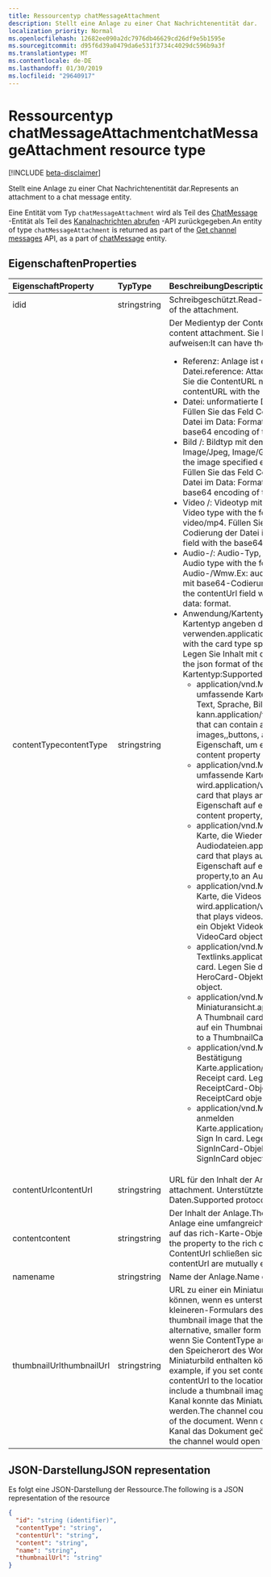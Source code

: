 ```yaml
---
title: Ressourcentyp chatMessageAttachment
description: Stellt eine Anlage zu einer Chat Nachrichtenentität dar.
localization_priority: Normal
ms.openlocfilehash: 12682ee090a2dc7976db46629cd26df9e5b1595e
ms.sourcegitcommit: d95f6d39a0479da6e531f3734c4029dc596b9a3f
ms.translationtype: MT
ms.contentlocale: de-DE
ms.lasthandoff: 01/30/2019
ms.locfileid: "29640917"
---
```

# <a name="chatmessageattachment-resource-type"></a><span data-ttu-id="1eb73-103">Ressourcentyp chatMessageAttachment</span><span class="sxs-lookup"><span data-stu-id="1eb73-103">chatMessageAttachment resource type</span></span>

[!INCLUDE [beta-disclaimer](../../includes/beta-disclaimer.md)]

<span data-ttu-id="1eb73-104">Stellt eine Anlage zu einer Chat Nachrichtenentität dar.</span><span class="sxs-lookup"><span data-stu-id="1eb73-104">Represents an attachment to a chat message entity.</span></span>

<span data-ttu-id="1eb73-105">Eine Entität vom Typ `chatMessageAttachment` wird als Teil des [ChatMessage](chatmessage.md) -Entität als Teil des [Kanalnachrichten abrufen](../api/channel-list-messages.md) -API zurückgegeben.</span><span class="sxs-lookup"><span data-stu-id="1eb73-105">An entity of type `chatMessageAttachment` is returned as part of the [Get channel messages](../api/channel-list-messages.md) API, as a part of [chatMessage](chatmessage.md) entity.</span></span>

## <a name="properties"></a><span data-ttu-id="1eb73-106">Eigenschaften</span><span class="sxs-lookup"><span data-stu-id="1eb73-106">Properties</span></span>
| <span data-ttu-id="1eb73-107">Eigenschaft</span><span class="sxs-lookup"><span data-stu-id="1eb73-107">Property</span></span>     | <span data-ttu-id="1eb73-108">Typ</span><span class="sxs-lookup"><span data-stu-id="1eb73-108">Type</span></span>   |<span data-ttu-id="1eb73-109">Beschreibung</span><span class="sxs-lookup"><span data-stu-id="1eb73-109">Description</span></span>|
|:---------------|:--------|:----------|
|<span data-ttu-id="1eb73-110">id</span><span class="sxs-lookup"><span data-stu-id="1eb73-110">id</span></span>|<span data-ttu-id="1eb73-111">string</span><span class="sxs-lookup"><span data-stu-id="1eb73-111">string</span></span>| <span data-ttu-id="1eb73-112">Schreibgeschützt.</span><span class="sxs-lookup"><span data-stu-id="1eb73-112">Read-only.</span></span> <span data-ttu-id="1eb73-113">Eindeutige Id der Anlage.</span><span class="sxs-lookup"><span data-stu-id="1eb73-113">Unique id of the attachment.</span></span>|
|<span data-ttu-id="1eb73-114">contentType</span><span class="sxs-lookup"><span data-stu-id="1eb73-114">contentType</span></span>| <span data-ttu-id="1eb73-115">string</span><span class="sxs-lookup"><span data-stu-id="1eb73-115">string</span></span> | <span data-ttu-id="1eb73-116">Der Medientyp der Content Anlage.</span><span class="sxs-lookup"><span data-stu-id="1eb73-116">The media type of the content attachment.</span></span> <span data-ttu-id="1eb73-117">Sie können die folgenden Werte aufweisen:</span><span class="sxs-lookup"><span data-stu-id="1eb73-117">It can have the following values:</span></span> <br><ul><li><span data-ttu-id="1eb73-118">Referenz: Anlage ist eine Verknüpfung zu einer anderen Datei.</span><span class="sxs-lookup"><span data-stu-id="1eb73-118">reference: Attachment is a link to another file.</span></span> <span data-ttu-id="1eb73-119">Füllen Sie die ContentURL mit dem Link auf das Objekt.</span><span class="sxs-lookup"><span data-stu-id="1eb73-119">Populate the contentURL with the link to the object.</span></span><br></li><li><span data-ttu-id="1eb73-120">Datei: unformatierte Dateianlage.</span><span class="sxs-lookup"><span data-stu-id="1eb73-120">file: Raw file attachment.</span></span> <span data-ttu-id="1eb73-121">Füllen Sie das Feld Contenturl mit base64-Codierung der Datei im Data: Format.</span><span class="sxs-lookup"><span data-stu-id="1eb73-121">Populate the contenturl field with the base64 encoding of the file in data: format.</span></span><br></li><li><span data-ttu-id="1eb73-122">Bild /: Bildtyp mit dem Typ des Bilds angegeben: Image/Png, Image/Jpeg, Image/Gif.</span><span class="sxs-lookup"><span data-stu-id="1eb73-122">image/: Image type with the type of the image specified ex: image/png, image/jpeg, image/gif.</span></span> <span data-ttu-id="1eb73-123">Füllen Sie das Feld ContentUrl mit base64-Codierung der Datei im Data: Format.</span><span class="sxs-lookup"><span data-stu-id="1eb73-123">Populate the contentUrl field with the base64 encoding of the file in data: format.</span></span><br></li><li><span data-ttu-id="1eb73-124">Video /: Videotyp mit dem angegebenen Format.</span><span class="sxs-lookup"><span data-stu-id="1eb73-124">video/: Video type with the format specified.</span></span> <span data-ttu-id="1eb73-125">Beispiel: Video/mp4.</span><span class="sxs-lookup"><span data-stu-id="1eb73-125">Ex: video/mp4.</span></span> <span data-ttu-id="1eb73-126">Füllen Sie das Feld ContentUrl mit base64-Codierung der Datei im Data: Format.</span><span class="sxs-lookup"><span data-stu-id="1eb73-126">Populate the contentUrl field with the base64 encoding of the file in data: format.</span></span><br></li><li><span data-ttu-id="1eb73-127">Audio-/: Audio-Typ, mit dem angegebenen Format.</span><span class="sxs-lookup"><span data-stu-id="1eb73-127">audio/: Audio type with the format specified.</span></span> <span data-ttu-id="1eb73-128">Beispiel: Audio-/Wmw.</span><span class="sxs-lookup"><span data-stu-id="1eb73-128">Ex: audio/wmw.</span></span> <span data-ttu-id="1eb73-129">Füllen Sie das Feld ContentUrl mit base64-Codierung der Datei im Data: Format.</span><span class="sxs-lookup"><span data-stu-id="1eb73-129">Populate the contentUrl field with the base64 encoding of the file in data: format.</span></span><br></li><li><span data-ttu-id="1eb73-130">Anwendung/Kartentyp: Rich Karte Anlagetyp mit den Kartentyp angeben das genaue Kartenformat verwenden.</span><span class="sxs-lookup"><span data-stu-id="1eb73-130">application/card type: Rich card attachment type with the card type specifying the exact card format to use.</span></span> <span data-ttu-id="1eb73-131">Legen Sie Inhalt mit der Karte Json-Format.</span><span class="sxs-lookup"><span data-stu-id="1eb73-131">Set content with the json format of the card.</span></span> <span data-ttu-id="1eb73-132">Unterstützte Werte für Kartentyp:</span><span class="sxs-lookup"><span data-stu-id="1eb73-132">Supported values for card type include:</span></span><br><ul><li><span data-ttu-id="1eb73-133">application/vnd.Microsoft.Card.Adaptive: eine umfassende Karte, die eine beliebige Kombination von Text, Sprache, Bilder,, Schaltflächen und Felder enthalten kann.</span><span class="sxs-lookup"><span data-stu-id="1eb73-133">application/vnd.microsoft.card.adaptive: A rich card that can contain any combination of text, speech, images,,buttons, and input fields.</span></span> <span data-ttu-id="1eb73-134">Legen Sie die Content-Eigenschaft, um ein AdaptiveCard-Objekt.</span><span class="sxs-lookup"><span data-stu-id="1eb73-134">Set the content property to,an AdaptiveCard object.</span></span></li><li><span data-ttu-id="1eb73-135">application/vnd.Microsoft.Card.Animation: eine umfassende Karte, die Animation wiedergegeben wird.</span><span class="sxs-lookup"><span data-stu-id="1eb73-135">application/vnd.microsoft.card.animation: A rich card that plays animation.</span></span> <span data-ttu-id="1eb73-136">Legen Sie die Content-Eigenschaft auf eine AnimationCardobject.</span><span class="sxs-lookup"><span data-stu-id="1eb73-136">Set the content property,to an AnimationCardobject.</span></span></li><li><span data-ttu-id="1eb73-137">application/vnd.Microsoft.Card.Audio: eine umfassende Karte, die Wiedergabe von Audiodateien.</span><span class="sxs-lookup"><span data-stu-id="1eb73-137">application/vnd.microsoft.card.audio: A rich card that plays audio files.</span></span> <span data-ttu-id="1eb73-138">Legen Sie die Content-Eigenschaft auf ein AudioCard-Objekt.</span><span class="sxs-lookup"><span data-stu-id="1eb73-138">Set the content property,to an AudioCard object.</span></span></li><li><span data-ttu-id="1eb73-139">application/vnd.Microsoft.Card.Video: eine umfassende Karte, die Videos wiedergegeben wird.</span><span class="sxs-lookup"><span data-stu-id="1eb73-139">application/vnd.microsoft.card.video: A rich card that plays videos.</span></span> <span data-ttu-id="1eb73-140">Legen Sie die Content-Eigenschaft auf ein Objekt Videokarte.</span><span class="sxs-lookup"><span data-stu-id="1eb73-140">Set the content property,to a VideoCard object.</span></span></li><li><span data-ttu-id="1eb73-141">application/vnd.Microsoft.Card.Hero: eine Karte Textlinks.</span><span class="sxs-lookup"><span data-stu-id="1eb73-141">application/vnd.microsoft.card.hero: A Hero card.</span></span> <span data-ttu-id="1eb73-142">Legen Sie die Content-Eigenschaft auf ein HeroCard-Objekt.</span><span class="sxs-lookup"><span data-stu-id="1eb73-142">Set the content property to a HeroCard object.</span></span></li><li><span data-ttu-id="1eb73-143">application/vnd.Microsoft.Card.Thumbnail: eine Karte Miniaturansicht.</span><span class="sxs-lookup"><span data-stu-id="1eb73-143">application/vnd.microsoft.card.thumbnail: A Thumbnail card.</span></span> <span data-ttu-id="1eb73-144">Legen Sie die Content-Eigenschaft auf ein ThumbnailCard-Objekt.</span><span class="sxs-lookup"><span data-stu-id="1eb73-144">Set the content property to a ThumbnailCard object.</span></span></li><li><span data-ttu-id="1eb73-145">application/vnd.Microsoft.com.Card.Receipt: eine Bestätigung Karte.</span><span class="sxs-lookup"><span data-stu-id="1eb73-145">application/vnd.microsoft.com.card.receipt: A Receipt card.</span></span> <span data-ttu-id="1eb73-146">Legen Sie die Content-Eigenschaft auf ein ReceiptCard-Objekt.</span><span class="sxs-lookup"><span data-stu-id="1eb73-146">Set the content property to a ReceiptCard object.</span></span></li><li><span data-ttu-id="1eb73-147">application/vnd.Microsoft.com.Card.SignIn: ein Benutzer anmelden Karte.</span><span class="sxs-lookup"><span data-stu-id="1eb73-147">application/vnd.microsoft.com.card.signin: A user Sign In card.</span></span> <span data-ttu-id="1eb73-148">Legen Sie die Content-Eigenschaft auf ein SignInCard-Objekt.</span><span class="sxs-lookup"><span data-stu-id="1eb73-148">Set the content property to a SignInCard object.</span></span></ul></ul>|
|<span data-ttu-id="1eb73-149">contentUrl</span><span class="sxs-lookup"><span data-stu-id="1eb73-149">contentUrl</span></span>|<span data-ttu-id="1eb73-150">string</span><span class="sxs-lookup"><span data-stu-id="1eb73-150">string</span></span>|<span data-ttu-id="1eb73-151">URL für den Inhalt der Anlage.</span><span class="sxs-lookup"><span data-stu-id="1eb73-151">URL for the content of the attachment.</span></span> <span data-ttu-id="1eb73-152">Unterstützte Protokolle: http, Https, Datei und Daten.</span><span class="sxs-lookup"><span data-stu-id="1eb73-152">Supported protocols: http, https, file and data.</span></span>|
|<span data-ttu-id="1eb73-153">content</span><span class="sxs-lookup"><span data-stu-id="1eb73-153">content</span></span>|<span data-ttu-id="1eb73-154">string</span><span class="sxs-lookup"><span data-stu-id="1eb73-154">string</span></span>|<span data-ttu-id="1eb73-155">Der Inhalt der Anlage.</span><span class="sxs-lookup"><span data-stu-id="1eb73-155">The content of the attachment.</span></span> <span data-ttu-id="1eb73-156">Wenn die Anlage eine umfangreiche Karte ist, legen Sie die-Eigenschaft auf das rich-Karte-Objekt.</span><span class="sxs-lookup"><span data-stu-id="1eb73-156">If the attachment is a rich card, set the property to the rich card object.</span></span> <span data-ttu-id="1eb73-157">Diese Eigenschaft und ContentUrl schließen sich gegenseitig aus.</span><span class="sxs-lookup"><span data-stu-id="1eb73-157">This property and contentUrl are mutually exclusive.</span></span>|
|<span data-ttu-id="1eb73-158">name</span><span class="sxs-lookup"><span data-stu-id="1eb73-158">name</span></span>|<span data-ttu-id="1eb73-159">string</span><span class="sxs-lookup"><span data-stu-id="1eb73-159">string</span></span>|<span data-ttu-id="1eb73-160">Name der Anlage.</span><span class="sxs-lookup"><span data-stu-id="1eb73-160">Name of the attachment.</span></span>|
|<span data-ttu-id="1eb73-161">thumbnailUrl</span><span class="sxs-lookup"><span data-stu-id="1eb73-161">thumbnailUrl</span></span>| <span data-ttu-id="1eb73-162">string</span><span class="sxs-lookup"><span data-stu-id="1eb73-162">string</span></span> |<span data-ttu-id="1eb73-163">URL zu einer ein Miniaturbild, die der DDE-Kanal verwenden können, wenn es unterstützt die Verwendung eines alternativen, kleineren-Formulars des Inhalts oder ContentUrl.</span><span class="sxs-lookup"><span data-stu-id="1eb73-163">URL to a a thumbnail image that the channel can use if it supports using an alternative, smaller form of content or contentUrl.</span></span> <span data-ttu-id="1eb73-164">Angenommen, wenn Sie ContentType auf/Word-Anwendung und ContentUrl an den Speicherort des Word-Dokuments festgelegt, Sie ein Miniaturbild enthalten können, die das Dokument darstellt.</span><span class="sxs-lookup"><span data-stu-id="1eb73-164">For example, if you set contentType to application/word and set contentUrl to the location of the Word document, you might include a thumbnail image that represents the document.</span></span> <span data-ttu-id="1eb73-165">Der Kanal konnte das Miniaturbild statt des Dokuments angezeigt werden.</span><span class="sxs-lookup"><span data-stu-id="1eb73-165">The channel could display the thumbnail image instead of the document.</span></span> <span data-ttu-id="1eb73-166">Wenn der Benutzer das Bild klickt, würde der Kanal das Dokument geöffnet.</span><span class="sxs-lookup"><span data-stu-id="1eb73-166">When the user clicks the image, the channel would open the document.</span></span>|

## <a name="json-representation"></a><span data-ttu-id="1eb73-167">JSON-Darstellung</span><span class="sxs-lookup"><span data-stu-id="1eb73-167">JSON representation</span></span>
 <span data-ttu-id="1eb73-168">Es folgt eine JSON-Darstellung der Ressource.</span><span class="sxs-lookup"><span data-stu-id="1eb73-168">The following is a JSON representation of the resource</span></span>

<!-- {
  "blockType": "resource",
  "optionalProperties": [
    "thumbnailUrl",
    "content",
    "contentUrl"
  ],
  "keyProperty": "id",
  "@odata.type": "microsoft.graph.chatMessageAttachment"
}-->

```json
{
  "id": "string (identifier)",
  "contentType": "string",
  "contentUrl": "string",
  "content": "string",
  "name": "string",
  "thumbnailUrl": "string"
}

```

<!-- uuid: 8fcb5dbc-d5aa-4681-8e31-b001d5168d79
2015-10-25 14:57:30 UTC -->
<!--
{
  "type": "#page.annotation",
  "description": "chat attachment resource",
  "keywords": "",
  "section": "documentation",
  "tocPath": "",
  "suppressions": [
    "Error: /api-reference/beta/resources/chatAttachment.md:\r\n      Exception processing links.\r\n    System.ArgumentException: Link Definition was null. Link text: !INCLUDE [beta-disclaimer](../../includes/beta-disclaimer.md)\r\n      at ApiDoctor.Validation.DocFile.get_LinkDestinations()\r\n      at ApiDoctor.Validation.DocSet.ValidateLinks(Boolean includeWarnings, String[] relativePathForFiles, IssueLogger issues, Boolean requireFilenameCaseMatch, Boolean printOrphanedFiles)"
  ]
}
-->
